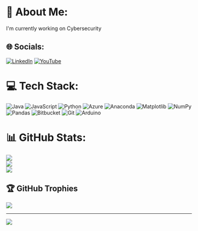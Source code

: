# 💫 About Me:
I'm currently working on Cybersecurity


## 🌐 Socials:
[![LinkedIn](https://img.shields.io/badge/LinkedIn-%230077B5.svg?logo=linkedin&logoColor=white)](https://linkedin.com/in/https://www.linkedin.com/in/pratiknath/) [![YouTube](https://img.shields.io/badge/YouTube-%23FF0000.svg?logo=YouTube&logoColor=white)](https://youtube.com/@@PratikNath676) 

# 💻 Tech Stack:
![Java](https://img.shields.io/badge/java-%23ED8B00.svg?style=flat-square&logo=openjdk&logoColor=white) ![JavaScript](https://img.shields.io/badge/javascript-%23323330.svg?style=flat-square&logo=javascript&logoColor=%23F7DF1E) ![Python](https://img.shields.io/badge/python-3670A0?style=flat-square&logo=python&logoColor=ffdd54) ![Azure](https://img.shields.io/badge/azure-%230072C6.svg?style=flat-square&logo=microsoftazure&logoColor=white) ![Anaconda](https://img.shields.io/badge/Anaconda-%2344A833.svg?style=flat-square&logo=anaconda&logoColor=white) ![Matplotlib](https://img.shields.io/badge/Matplotlib-%23ffffff.svg?style=flat-square&logo=Matplotlib&logoColor=black) ![NumPy](https://img.shields.io/badge/numpy-%23013243.svg?style=flat-square&logo=numpy&logoColor=white) ![Pandas](https://img.shields.io/badge/pandas-%23150458.svg?style=flat-square&logo=pandas&logoColor=white) ![Bitbucket](https://img.shields.io/badge/bitbucket-%230047B3.svg?style=flat-square&logo=bitbucket&logoColor=white) ![Git](https://img.shields.io/badge/git-%23F05033.svg?style=flat-square&logo=git&logoColor=white) ![Arduino](https://img.shields.io/badge/-Arduino-00979D?style=flat-square&logo=Arduino&logoColor=white)
# 📊 GitHub Stats:
![](https://github-readme-stats.vercel.app/api?username=PrNth4676&theme=transparent&hide_border=false&include_all_commits=true&count_private=false)<br/>
![](https://nirzak-streak-stats.vercel.app/?user=PrNth4676&theme=transparent&hide_border=false)<br/>
![](https://github-readme-stats.vercel.app/api/top-langs/?username=PrNth4676&theme=transparent&hide_border=false&include_all_commits=true&count_private=false&layout=compact)

## 🏆 GitHub Trophies
![](https://github-profile-trophy.vercel.app/?username=PrNth4676&theme=radical&no-frame=false&no-bg=true&margin-w=4)

---
[![](https://visitcount.itsvg.in/api?id=PrNth4676&icon=0&color=0)](https://visitcount.itsvg.in)

<!-- Proudly created with GPRM ( https://gprm.itsvg.in ) -->
